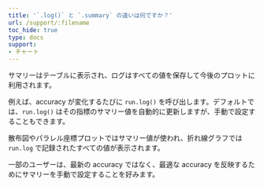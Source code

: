 ```yaml
---
title: '`.log()` と `.summary` の違いは何ですか？'
url: /support/:filename
toc_hide: true
type: docs
support:
- チャート
---
```


サマリーはテーブルに表示され、ログはすべての値を保存して今後のプロットに利用されます。

例えば、accuracy が変化するたびに `run.log()` を呼び出します。デフォルトでは、`run.log()` はその指標のサマリー値を自動的に更新しますが、手動で設定することもできます。

散布図やパラレル座標プロットではサマリー値が使われ、折れ線グラフでは `run.log` で記録されたすべての値が表示されます。

一部のユーザーは、最新の accuracy ではなく、最適な accuracy を反映するためにサマリーを手動で設定することを好みます。